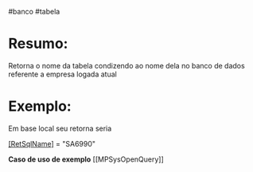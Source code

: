 #banco #tabela 



# Resumo:
Retorna o nome da tabela condizendo ao nome dela no banco de dados referente a empresa logada atual

# Exemplo:
Em base local seu retorna seria 

[[RetSqlName]]("SA6") = "SA6990"




**Caso de uso de exemplo**
[[MPSysOpenQuery]]